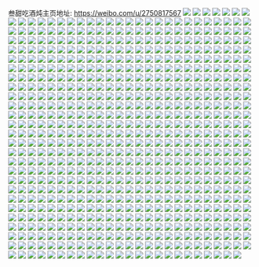 叁甜吃酒炖主页地址: https://weibo.com/u/2750817567 
![](https://wx4.sinaimg.cn/mw2000/a3f6251fly1h8j0uoluzsj22842ytu0z.jpg) 
![](https://wx4.sinaimg.cn/mw2000/a3f6251fly1h8j0v2mdfij222v2rtu0z.jpg) 
![](https://wx4.sinaimg.cn/mw2000/a3f6251fly1h8j0us7ahkj22bt33v4qs.jpg) 
![](https://wx4.sinaimg.cn/mw2000/a3f6251fly1h8j0uvf3pzj229k30rnpf.jpg) 
![](https://wx4.sinaimg.cn/mw2000/a3f6251fly1h8j0uziqa0j22b932zu10.jpg) 
![](https://wx4.sinaimg.cn/mw2000/a3f6251fly1h8aujvot50j231p2abkjn.jpg) 
![](https://wx4.sinaimg.cn/mw2000/a3f6251fly1h8aujxc8a9j22zy28y7wj.jpg) 
![](https://wx4.sinaimg.cn/mw2000/a3f6251fly1h8aujq8bbtj23282aonpf.jpg) 
![](https://wx4.sinaimg.cn/mw2000/a3f6251fly1h7z7sdjnm8j22c0340hdu.jpg) 
![](https://wx4.sinaimg.cn/mw2000/a3f6251fly1h7z7sgc8zyj22c03401kz.jpg) 
![](https://wx4.sinaimg.cn/mw2000/a3f6251fly1h7z7ry7g3hj22c03404qr.jpg) 
![](https://wx4.sinaimg.cn/mw2000/a3f6251fly1h7z7soscwmj22c03404qq.jpg) 
![](https://wx4.sinaimg.cn/mw2000/a3f6251fly1h7nl4txxmwj21y813iqrb.jpg) 
![](https://wx4.sinaimg.cn/mw2000/a3f6251fly1h7nl5anfjuj22wz26qu10.jpg) 
![](https://wx4.sinaimg.cn/mw2000/a3f6251fly1h72xkozd44j22t123sgza.jpg) 
![](https://wx4.sinaimg.cn/mw2000/a3f6251fly1h6j6j0nykej23402c0b2b.jpg) 
![](https://wx4.sinaimg.cn/mw2000/a3f6251fly1h6gxemss5ij22c0340n7w.jpg) 
![](https://wx4.sinaimg.cn/mw2000/a3f6251fly1h6gxeohrdoj21c51s61kx.jpg) 
![](https://wx4.sinaimg.cn/mw2000/a3f6251fly1h6gxet3eooj232a2aqal2.jpg) 
![](https://wx4.sinaimg.cn/mw2000/a3f6251fly1h6gxf45surj22c0340hdv.jpg) 
![](https://wx4.sinaimg.cn/mw2000/a3f6251fly1h6gxfa99i0j227o2y7dyd.jpg) 
![](https://wx4.sinaimg.cn/mw2000/a3f6251fly1h6gxfgn7pbj22c03401ff.jpg) 
![](https://wx4.sinaimg.cn/mw2000/a3f6251fly1h6gxfin7cwj21w52iv7wi.jpg) 
![](https://wx4.sinaimg.cn/mw2000/a3f6251fly1h6gxfmdh8yj222k2re4ij.jpg) 
![](https://wx4.sinaimg.cn/mw2000/a3f6251fly1h6gxfqunalj22c0340npf.jpg) 
![](https://wx4.sinaimg.cn/mw2000/a3f6251fly1h6gxfuygzsj22c03407wj.jpg) 
![](https://wx4.sinaimg.cn/mw2000/a3f6251fly1h6gxekbhaaj22c0340u10.jpg) 
![](https://wx4.sinaimg.cn/mw2000/a3f6251fly1h6gxfytkz2j22c03404qr.jpg) 
![](https://wx4.sinaimg.cn/mw2000/a3f6251fly1h6gxg3c7axj22c0340e84.jpg) 
![](https://wx4.sinaimg.cn/mw2000/a3f6251fly1h6gxg6xayzj227q2ybkjn.jpg) 
![](https://wx4.sinaimg.cn/mw2000/a3f6251fly1h654q0apynj23402c04qp.jpg) 
![](https://wx4.sinaimg.cn/mw2000/a3f6251fly1h654o2u30dj22c0340kjl.jpg) 
![](https://wx4.sinaimg.cn/mw2000/a3f6251fly1h66j3bzp5vj23402c04qs.jpg) 
![](https://wx4.sinaimg.cn/mw2000/a3f6251fly1h66any2234j229y3184qs.jpg) 
![](https://wx4.sinaimg.cn/mw2000/a3f6251fly1h654oe7omyj22c0340hdx.jpg) 
![](https://wx4.sinaimg.cn/mw2000/a3f6251fly1h654q9qgj6j2303293npg.jpg) 
![](https://wx4.sinaimg.cn/mw2000/a3f6251fly1h654poxi7zj22842yskfj.jpg) 
![](https://wx4.sinaimg.cn/mw2000/a3f6251fly1h66ah6pbayj22c03401kz.jpg) 
![](https://wx4.sinaimg.cn/mw2000/a3f6251fly1h654qcvcrkj22c0340e83.jpg) 
![](https://wx4.sinaimg.cn/mw2000/a3f6251fly1h644ye4ou2j22c03401kx.jpg) 
![](https://wx4.sinaimg.cn/mw2000/a3f6251fly1h644zbujluj23402c0tt0.jpg) 
![](https://wx4.sinaimg.cn/mw2000/a3f6251fly1h644zei1o4j22c0340hdu.jpg) 
![](https://wx4.sinaimg.cn/mw2000/a3f6251fly1h644y30vwuj22c0340npf.jpg) 
![](https://wx4.sinaimg.cn/mw2000/a3f6251fly1h6450qfh6aj23402c07wj.jpg) 
![](https://wx4.sinaimg.cn/mw2000/a3f6251fly1h6452xhpvkj22c0340x6q.jpg) 
![](https://wx4.sinaimg.cn/mw2000/a3f6251fly1h64518sjjgj21v22hfx6q.jpg) 
![](https://wx4.sinaimg.cn/mw2000/a3f6251fly1h644yrvtibj23402c0e81.jpg) 
![](https://wx4.sinaimg.cn/mw2000/a3f6251fly1h64531ufsxj22c0340b2a.jpg) 
![](https://wx4.sinaimg.cn/mw2000/a3f6251fly1h59kb5zvf9j21400u0ti9.jpg) 
![](https://wx4.sinaimg.cn/mw2000/a3f6251fly1h572bp1uv7j20u0140k9p.jpg) 
![](https://wx4.sinaimg.cn/mw2000/a3f6251fly1h572auklnoj22c0340b2a.jpg) 
![](https://wx4.sinaimg.cn/mw2000/a3f6251fly1h4rmgq0pxkj229e30jb2a.jpg) 
![](https://wx4.sinaimg.cn/mw2000/a3f6251fly1h4rmjvyin3j22as32eqv7.jpg) 
![](https://wx4.sinaimg.cn/mw2000/a3f6251fly1h4rmgnj3f1j22a031de82.jpg) 
![](https://wx4.sinaimg.cn/mw2000/a3f6251fly1h3v87a98nzj22ww26o4qr.jpg) 
![](https://wx4.sinaimg.cn/mw2000/a3f6251fly1h32exd9sjvj22c0340u0x.jpg) 
![](https://wx4.sinaimg.cn/mw2000/a3f6251fly1h32exe3te7j22c0340qv5.jpg) 
![](https://wx4.sinaimg.cn/mw2000/a3f6251fly1h2xliyd76fj21260smk60.jpg) 
![](https://wx4.sinaimg.cn/mw2000/a3f6251fly1h2jqbmzux0j20zn0s9whs.jpg) 
![](https://wx4.sinaimg.cn/mw2000/a3f6251fly1h2f91tcl0mj22hq3bnnpf.jpg) 
![](https://wx4.sinaimg.cn/mw2000/a3f6251fly1h224ln82yej20yi1jbk86.jpg) 
![](https://wx4.sinaimg.cn/mw2000/a3f6251fly1h1s51w0y2yj21ow2jc7wh.jpg) 
![](https://wx4.sinaimg.cn/mw2000/a3f6251fly1h1s51vh5xyj21jk220b29.jpg) 
![](https://wx4.sinaimg.cn/mw2000/a3f6251fly1h1ixmsai3wj20sg0sfdhu.jpg) 
![](https://wx4.sinaimg.cn/mw2000/a3f6251fly1h1hbdmfglgj20ov0ovgsn.jpg) 
![](https://wx4.sinaimg.cn/mw2000/a3f6251fly1h1d20z4j2pj22c0340qv7.jpg) 
![](https://wx4.sinaimg.cn/mw2000/a3f6251fly1h1d210iuvwj21bu1ru4qp.jpg) 
![](https://wx4.sinaimg.cn/mw2000/a3f6251fly1h1d20m5a85j22c03407wk.jpg) 
![](https://wx4.sinaimg.cn/mw2000/a3f6251fly1h1d20giq9vj20wx0wxn8n.jpg) 
![](https://wx4.sinaimg.cn/mw2000/a3f6251fly1h1d20ucschj23332b97wi.jpg) 
![](https://wx4.sinaimg.cn/mw2000/a3f6251fly1h1d20r3bdsj222m2rikjn.jpg) 
![](https://wx4.sinaimg.cn/mw2000/a3f6251fly1h1ao6lpfjcj20u0140aji.jpg) 
![](https://wx4.sinaimg.cn/mw2000/a3f6251fly1h19l9dkfgcj22af31we82.jpg) 
![](https://wx4.sinaimg.cn/mw2000/a3f6251fly1h0vl3tqeqlj218z1nye81.jpg) 
![](https://wx4.sinaimg.cn/mw2000/a3f6251fly1h0vl3ri8rmj22c03404qs.jpg) 
![](https://wx4.sinaimg.cn/mw2000/a3f6251fly1h0vlepej0mj21jo2bihdu.jpg) 
![](https://wx4.sinaimg.cn/mw2000/a3f6251fly1h0mlabeocaj222o340x6q.jpg) 
![](https://wx4.sinaimg.cn/mw2000/a3f6251fly1h0ml9s7qzyj234022onpe.jpg) 
![](https://wx4.sinaimg.cn/mw2000/a3f6251fly1h0mla7ezp5j222o340hdv.jpg) 
![](https://wx4.sinaimg.cn/mw2000/a3f6251fly1h0mlajlad0j222o3404qr.jpg) 
![](https://wx4.sinaimg.cn/mw2000/a3f6251fly1h0ml9uo0qij21ep241npd.jpg) 
![](https://wx4.sinaimg.cn/mw2000/a3f6251fly1h0mlafk88kj222o3407wj.jpg) 
![](https://wx4.sinaimg.cn/mw2000/a3f6251fly1h0ml9yuv4yj222o3404qr.jpg) 
![](https://wx4.sinaimg.cn/mw2000/a3f6251fly1h0mlaoa5ilj222l33ue83.jpg) 
![](https://wx4.sinaimg.cn/mw2000/a3f6251fly1h0mla2z28nj222o340u0y.jpg) 
![](https://wx4.sinaimg.cn/mw2000/a3f6251fly1h0gs2eb74pj229m30thdv.jpg) 
![](https://wx4.sinaimg.cn/mw2000/a3f6251fly1h0gs2gswebj21hu1zs1ky.jpg) 
![](https://wx4.sinaimg.cn/mw2000/a3f6251fly1h0462tkh7vj224j2u21l0.jpg) 
![](https://wx4.sinaimg.cn/mw2000/a3f6251fly1gzshwcx2gaj223t2t2npd.jpg) 
![](https://wx4.sinaimg.cn/mw2000/a3f6251fly1gzkex1w5qcj22c0340u0z.jpg) 
![](https://wx4.sinaimg.cn/mw2000/a3f6251fly1gzkex4okozj22bi33c4qr.jpg) 
![](https://wx4.sinaimg.cn/mw2000/a3f6251fly1gzkex2xr4kj22wa2671kz.jpg) 
![](https://wx4.sinaimg.cn/mw2000/a3f6251fly1gzkex3qu8lj22qw227kjm.jpg) 
![](https://wx4.sinaimg.cn/mw2000/a3f6251fly1gzkex0k6ehj22c03404qs.jpg) 
![](https://wx4.sinaimg.cn/mw2000/a3f6251fly1gzkewxaerej222k2rf1l0.jpg) 
![](https://wx4.sinaimg.cn/mw2000/a3f6251fly1gzkex5rsrnj22i91vpx6q.jpg) 
![](https://wx4.sinaimg.cn/mw2000/a3f6251fly1gzkeww1dtgj23402c0qv8.jpg) 
![](https://wx4.sinaimg.cn/mw2000/a3f6251fly1gzd778bvnmj22c0340e82.jpg) 
![](https://wx4.sinaimg.cn/mw2000/a3f6251fly1gzd77n5ofrj228t2ub1kz.jpg) 
![](https://wx4.sinaimg.cn/mw2000/a3f6251fly1gzd77ih8nlj22c0340npe.jpg) 
![](https://wx4.sinaimg.cn/mw2000/a3f6251fly1gzd77el1l6j22c0340kjn.jpg) 
![](https://wx4.sinaimg.cn/mw2000/a3f6251fly1gz9l287mczj222e2r6kjn.jpg) 
![](https://wx4.sinaimg.cn/mw2000/a3f6251fly1gz9l25xqxzj22uv2554qq.jpg) 
![](https://wx4.sinaimg.cn/mw2000/a3f6251fly1gz9l24fu6bj23402c0e83.jpg) 
![](https://wx4.sinaimg.cn/mw2000/a3f6251fly1gz9l29roo7j22s12311ky.jpg) 
![](https://wx4.sinaimg.cn/mw2000/a3f6251fly1gz9l2eivd7j22292r0u0y.jpg) 
![](https://wx4.sinaimg.cn/mw2000/a3f6251fly1gz9l220eoxj22vx25zb2a.jpg) 
![](https://wx4.sinaimg.cn/mw2000/a3f6251fly1gz9l2boxigj22803c0kjn.jpg) 
![](https://wx4.sinaimg.cn/mw2000/a3f6251fly1gz9l2gt1zaj223r2t07wj.jpg) 
![](https://wx4.sinaimg.cn/mw2000/a3f6251fly1gz9l54vl4fj22p741uqv8.jpg) 
![](https://wx4.sinaimg.cn/mw2000/a3f6251fly1gz9l2n729hj21sc1sbe81.jpg) 
![](https://wx4.sinaimg.cn/mw2000/a3f6251fly1gz9l2t3btej229u3154qs.jpg) 
![](https://wx4.sinaimg.cn/mw2000/a3f6251fly1gz9l2m67q9j21zt1zs1ky.jpg) 
![](https://wx4.sinaimg.cn/mw2000/a3f6251fly1gz9l58pfi4j22hl2hl4qr.jpg) 
![](https://wx4.sinaimg.cn/mw2000/a3f6251fly1gz9l1y1iipj22ez1t9u0x.jpg) 
![](https://wx4.sinaimg.cn/mw2000/a3f6251fly1gz9l56yfv2j22dd2ddqv7.jpg) 
![](https://wx4.sinaimg.cn/mw2000/a3f6251fly1gz9l2kxg8ej22n01z9npe.jpg) 
![](https://wx4.sinaimg.cn/mw2000/a3f6251fly1gz9l2ic0pkj21o02804qq.jpg) 
![](https://wx4.sinaimg.cn/mw2000/a3f6251fly1gz9l2jcfecj21h11yqe81.jpg) 
![](https://wx4.sinaimg.cn/mw2000/a3f6251fly1gyxx5xlrpwj22c03404qr.jpg) 
![](https://wx4.sinaimg.cn/mw2000/a3f6251fly1gxyk0jmxk3j20u0190qay.jpg) 
![](https://wx4.sinaimg.cn/mw2000/a3f6251fly1gxyk0j01z7j22c0340b2c.jpg) 
![](https://wx4.sinaimg.cn/mw2000/a3f6251fly1gxyk0lvywwj20u01907di.jpg) 
![](https://wx4.sinaimg.cn/mw2000/a3f6251fly1gxrkax29xcj22yj27whdw.jpg) 
![](https://wx4.sinaimg.cn/mw2000/a3f6251fly1gxrk2oz1iej229h30mhdv.jpg) 
![](https://wx4.sinaimg.cn/mw2000/a3f6251fly1gxrk2pzb1mj22qp222b2b.jpg) 
![](https://wx4.sinaimg.cn/mw2000/a3f6251fly1gxrk2sxppwj22c0340qv6.jpg) 
![](https://wx4.sinaimg.cn/mw2000/a3f6251fly1gxrk2y4k7ej22ah31xnpe.jpg) 
![](https://wx4.sinaimg.cn/mw2000/a3f6251fly1gxrk305tkmj22c03401kz.jpg) 
![](https://wx4.sinaimg.cn/mw2000/a3f6251fly1gxrk31xp69j232z2b9e83.jpg) 
![](https://wx4.sinaimg.cn/mw2000/a3f6251fly1gxrk3jopmmj21zq2nle82.jpg) 
![](https://wx4.sinaimg.cn/mw2000/a3f6251fly1gxrk2vijk5j22zd28jqv6.jpg) 
![](https://wx4.sinaimg.cn/mw2000/a3f6251fly1gxp3kl7vtxj223l2stb2a.jpg) 
![](https://wx4.sinaimg.cn/mw2000/a3f6251fly1gxmouxesrfj22c03401kz.jpg) 
![](https://wx4.sinaimg.cn/mw2000/a3f6251fly1gx7s0pqcw7j232i2awhdv.jpg) 
![](https://wx4.sinaimg.cn/mw2000/a3f6251fly1gx7rzv2o15j22c0340kjm.jpg) 
![](https://wx4.sinaimg.cn/mw2000/a3f6251fly1gx7s03gm0ij22562uw7wj.jpg) 
![](https://wx4.sinaimg.cn/mw2000/a3f6251fly1gx7s0jym7kj22c03404qr.jpg) 
![](https://wx4.sinaimg.cn/mw2000/a3f6251fly1gx7s07ihctj23402c0npf.jpg) 
![](https://wx4.sinaimg.cn/mw2000/a3f6251fly1gx7s0mq5maj22bs33ru0y.jpg) 
![](https://wx4.sinaimg.cn/mw2000/a3f6251fly1gx7s09wwyrj22bb333e82.jpg) 
![](https://wx4.sinaimg.cn/mw2000/a3f6251fly1gx7s0ga31hj227u2yk7wj.jpg) 
![](https://wx4.sinaimg.cn/mw2000/a3f6251fly1gx7s0c8c5sj20zk1be1kx.jpg) 
![](https://wx4.sinaimg.cn/mw2000/a3f6251fly1gx7rzz6st6j23402c01kz.jpg) 
![](https://wx4.sinaimg.cn/mw2000/a3f6251fly1gx7s0kqhhpj20uc0tj4ge.jpg) 
![](https://wx4.sinaimg.cn/mw2000/a3f6251fly1gx7s0088duj217i0wndzx.jpg) 
![](https://wx4.sinaimg.cn/mw2000/a3f6251fly1gx7sm3vqrrj223k2sshdt.jpg) 
![](https://wx4.sinaimg.cn/mw2000/a3f6251fly1gx7sm2kbc2j22py21h4fw.jpg) 
![](https://wx4.sinaimg.cn/mw2000/a3f6251fly1gx7sm5twl0j22m21yk1kx.jpg) 
![](https://wx4.sinaimg.cn/mw2000/a3f6251fly1gwydh32kggj21sc2ds7wi.jpg) 
![](https://wx4.sinaimg.cn/mw2000/a3f6251fly1gwydhyywn7j21sc2ds1ky.jpg) 
![](https://wx4.sinaimg.cn/mw2000/a3f6251fly1gww8wcvs2nj231q216qv7.jpg) 
![](https://wx4.sinaimg.cn/mw2000/a3f6251fly1gww8w3oh1rj222o340nph.jpg) 
![](https://wx4.sinaimg.cn/mw2000/a3f6251fly1gww8vosrgtj231s217qv6.jpg) 
![](https://wx4.sinaimg.cn/mw2000/a3f6251fly1gww8ujmnh3j232r21vx6q.jpg) 
![](https://wx4.sinaimg.cn/mw2000/a3f6251fly1gww8v9e3hpj234022oe83.jpg) 
![](https://wx4.sinaimg.cn/mw2000/a3f6251fly1gww8uew8pbj233z22nqv7.jpg) 
![](https://wx4.sinaimg.cn/mw2000/a3f6251fly1gww8uxmajoj220q3111kz.jpg) 
![](https://wx4.sinaimg.cn/mw2000/a3f6251fly1gww8ur33hbj222o340u0z.jpg) 
![](https://wx4.sinaimg.cn/mw2000/a3f6251fly1gww8vgzhf1j21zu2zsx6q.jpg) 
![](https://wx4.sinaimg.cn/mw2000/a3f6251fly1gweg73hpp1j22c02c04qr.jpg) 
![](https://wx4.sinaimg.cn/mw2000/a3f6251fly1gweg8mkvilj233z2bz4qr.jpg) 
![](https://wx4.sinaimg.cn/mw2000/a3f6251fly1gweg8rrm2vj22c0340hdt.jpg) 
![](https://wx4.sinaimg.cn/mw2000/a3f6251fly1gweg8hdeozj22c0340e82.jpg) 
![](https://wx4.sinaimg.cn/mw2000/a3f6251fly1gweg8du351j23232alu0x.jpg) 
![](https://wx4.sinaimg.cn/mw2000/a3f6251fly1gweg866b0hj223o2sw4qr.jpg) 
![](https://wx4.sinaimg.cn/mw2000/a3f6251fly1gweg82wba8j229o30vqv6.jpg) 
![](https://wx4.sinaimg.cn/mw2000/a3f6251fly1gweg9a93htj221u2qgu0x.jpg) 
![](https://wx4.sinaimg.cn/mw2000/a3f6251fly1gw6qwphwftj223g2smx6p.jpg) 
![](https://wx4.sinaimg.cn/mw2000/a3f6251fly1gw6qwncywaj225m2vi7wi.jpg) 
![](https://wx4.sinaimg.cn/mw2000/a3f6251fly1gw6qwkdcd3j22c0340b29.jpg) 
![](https://wx4.sinaimg.cn/mw2000/a3f6251fly1gw6qwlnuq6j22c0340hdt.jpg) 
![](https://wx4.sinaimg.cn/mw2000/a3f6251fly1gvzlhijug5j20zo1bkali.jpg) 
![](https://wx4.sinaimg.cn/mw2000/0030a9jhly1gvibg6pqsdj62c0340qv602.jpg) 
![](https://wx4.sinaimg.cn/mw2000/0030a9jhly1gvibe0nv3cj63402c0e8202.jpg) 
![](https://wx4.sinaimg.cn/mw2000/0030a9jhly1gvibdysqwij63402c0kjm02.jpg) 
![](https://wx4.sinaimg.cn/mw2000/0030a9jhly1gvibdnvmp5j633y2by4qs02.jpg) 
![](https://wx4.sinaimg.cn/mw2000/0030a9jhly1gvibds4sb1j63402c0b2b02.jpg) 
![](https://wx4.sinaimg.cn/mw2000/0030a9jhly1gvibdpvlcdj62c0340qv502.jpg) 
![](https://wx4.sinaimg.cn/mw2000/0030a9jhly1gvibdunwskj62qo220u0y02.jpg) 
![](https://wx4.sinaimg.cn/mw2000/0030a9jhly1gvibg4ctgvj63402c0b2a02.jpg) 
![](https://wx4.sinaimg.cn/mw2000/0030a9jhly1gvibe2dzcsj62c03404qq02.jpg) 
![](https://wx4.sinaimg.cn/mw2000/0030a9jhly1gvbnsdc7bej61sc2dsb2902.jpg) 
![](https://wx4.sinaimg.cn/mw2000/0030a9jhly1gvbns9f5uwj63402c07wj02.jpg) 
![](https://wx4.sinaimg.cn/mw2000/0030a9jhly1gv959l0intj62z324nhdv02.jpg) 
![](https://wx4.sinaimg.cn/mw2000/0030a9jhly1gv959v7w85j62zd28jkjn02.jpg) 
![](https://wx4.sinaimg.cn/mw2000/0030a9jhly1gv959mev6yj61sc2dsb2a02.jpg) 
![](https://wx4.sinaimg.cn/mw2000/0030a9jhly1gv959tgcg3j627d2xt4qp02.jpg) 
![](https://wx4.sinaimg.cn/mw2000/0030a9jhly1gv959njx8ej61o02804qp02.jpg) 
![](https://wx4.sinaimg.cn/mw2000/0030a9jhly1gv959pcj3oj62c0340x6p02.jpg) 
![](https://wx4.sinaimg.cn/mw2000/0030a9jhly1gv959qt43oj62c0340txp02.jpg) 
![](https://wx4.sinaimg.cn/mw2000/0030a9jhly1gv959w7uhej62c03404qp02.jpg) 
![](https://wx4.sinaimg.cn/mw2000/0030a9jhly1gv84jxdlg7j632p2b1e8302.jpg) 
![](https://wx4.sinaimg.cn/mw2000/0030a9jhly1gv84j7s7ewj623z2tb1ky02.jpg) 
![](https://wx4.sinaimg.cn/mw2000/0030a9jhly1gv84jucvzdj62mx1z7npe02.jpg) 
![](https://wx4.sinaimg.cn/mw2000/0030a9jhly1gv2m3qlsdrj622o3407wk02.jpg) 
![](https://wx4.sinaimg.cn/mw2000/0030a9jhly1gv2ieprp66j62c03404qs02.jpg) 
![](https://wx4.sinaimg.cn/mw2000/a3f6251fly1gv2m3tbvp8j23404o0kjn.jpg) 
![](https://wx4.sinaimg.cn/mw2000/a3f6251fly1gv2m2juipvj22yg27v4qr.jpg) 
![](https://wx4.sinaimg.cn/mw2000/a3f6251fly1gv2ievqq2qj22fn1tq1ky.jpg) 
![](https://wx4.sinaimg.cn/mw2000/0030a9jhly1gv2m2icr38j631r2ac7wj02.jpg) 
![](https://wx4.sinaimg.cn/mw2000/0030a9jhly1gv2ietsbucj621z2qnhdv02.jpg) 
![](https://wx4.sinaimg.cn/mw2000/a3f6251fly1gv2ieqo7rij225t2vqhdu.jpg) 
![](https://wx4.sinaimg.cn/mw2000/0030a9jhly1gv2m3rs35vj63404o0npf02.jpg) 
![](https://wx4.sinaimg.cn/mw2000/0030a9jhly1gv2iey7diwj62602vynpd02.jpg) 
![](https://wx4.sinaimg.cn/mw2000/a3f6251fly1gv2iirvsh6j23402c0kjm.jpg) 
![](https://wx4.sinaimg.cn/mw2000/0030a9jhly1gv2mbev6yjj60u013y19w02.jpg) 
![](https://wx4.sinaimg.cn/mw2000/0030a9jhly1gv2m2me36aj63402c0hdu02.jpg) 
![](https://wx4.sinaimg.cn/mw2000/0030a9jhly1gv2m2l310bj62c03404qr02.jpg) 
![](https://wx4.sinaimg.cn/mw2000/0030a9jhly1gv2m2o1e9qj62c0340b2b02.jpg) 
![](https://wx4.sinaimg.cn/mw2000/0030a9jhly1guxi850wzgj62c0340npd02.jpg) 
![](https://wx4.sinaimg.cn/mw2000/0030a9jhly1guxi3j0t25j62802yoe8202.jpg) 
![](https://wx4.sinaimg.cn/mw2000/0030a9jhly1guxi3ojbk7j62592uyhdu02.jpg) 
![](https://wx4.sinaimg.cn/mw2000/0030a9jhly1guxi3lqdykj62c03407wj02.jpg) 
![](https://wx4.sinaimg.cn/mw2000/0030a9jhly1guxi3modcfj627v2yhnpe02.jpg) 
![](https://wx4.sinaimg.cn/mw2000/0030a9jhly1guxi3oxwavj60zc0z77oa02.jpg) 
![](https://wx4.sinaimg.cn/mw2000/0030a9jhly1guxi3kl2gdj63402c01l102.jpg) 
![](https://wx4.sinaimg.cn/mw2000/0030a9jhly1guxi3nm6psj631g2a4u0y02.jpg) 
![](https://wx4.sinaimg.cn/mw2000/0030a9jhly1guxi3q7pr3j62yj27whdv02.jpg) 
![](https://wx4.sinaimg.cn/mw2000/0030a9jhly1guxi3r8fgxj630g29du0y02.jpg) 
![](https://wx4.sinaimg.cn/mw2000/0030a9jhly1guxi3s0qpbj62c03407wh02.jpg) 
![](https://wx4.sinaimg.cn/mw2000/0030a9jhly1guxi3u5q3dj62c0340x6p02.jpg) 
![](https://wx4.sinaimg.cn/mw2000/0030a9jhly1gurzi9fh11j62292bku0x02.jpg) 
![](https://wx4.sinaimg.cn/mw2000/0030a9jhly1gurzi57fv0j60zo0jt49r02.jpg) 
![](https://wx4.sinaimg.cn/mw2000/0030a9jhly1gurzi69pknj62pq31s1kz02.jpg) 
![](https://wx4.sinaimg.cn/mw2000/0030a9jhly1gus01bp3lij63402c0kjo02.jpg) 
![](https://wx4.sinaimg.cn/mw2000/a3f6251fly1gus01ddpujj22852yv1l1.jpg) 
![](https://wx4.sinaimg.cn/mw2000/0030a9jhly1gus05hicdrj62pq21be8202.jpg) 
![](https://wx4.sinaimg.cn/mw2000/0030a9jhly1gus0zj33tlj63402c0u0x02.jpg) 
![](https://wx4.sinaimg.cn/mw2000/0030a9jhly1gus0zhtnp5j63402c0qv502.jpg) 
![](https://wx4.sinaimg.cn/mw2000/a3f6251fly1gus0xaa50ej21hc13o7kl.jpg) 
![](https://wx4.sinaimg.cn/mw2000/0030a9jhly1gukdy4uy7ej62c0340qv602.jpg) 
![](https://wx4.sinaimg.cn/mw2000/0030a9jhly1guh7upbcuoj61sc2dskjl02.jpg) 
![](https://wx4.sinaimg.cn/mw2000/0030a9jhly1guh8otb7wdj62yo1z41ky02.jpg) 
![](https://wx4.sinaimg.cn/mw2000/0030a9jhly1guh7tw9sx7j62c03401l102.jpg) 
![](https://wx4.sinaimg.cn/mw2000/0030a9jhly1guh7uj36m0j62812yokjo02.jpg) 
![](https://wx4.sinaimg.cn/mw2000/0030a9jhly1guh8pv7ttbj62zg28m1l002.jpg) 
![](https://wx4.sinaimg.cn/mw2000/0030a9jhly1guh7u4xi62j62c0340e8202.jpg) 
![](https://wx4.sinaimg.cn/mw2000/0030a9jhly1guh8odtjo2j62c0340kjl02.jpg) 
![](https://wx4.sinaimg.cn/mw2000/0030a9jhly1guh8o8yosrj62842ysb2b02.jpg) 
![](https://wx4.sinaimg.cn/mw2000/0030a9jhly1guh7u8q8tej62c03407wj02.jpg) 
![](https://wx4.sinaimg.cn/mw2000/0030a9jhly1gueb7tryhjj62mo1r4ki302.jpg) 
![](https://wx4.sinaimg.cn/mw2000/0030a9jhly1gueb7u4ynhj62mo1r44ln02.jpg) 
![](https://wx4.sinaimg.cn/mw2000/0030a9jhly1gueb7x2o3ij62wa1xj7wi02.jpg) 
![](https://wx4.sinaimg.cn/mw2000/0030a9jhly1guebapkfssj62ju1p8b2a02.jpg) 
![](https://wx4.sinaimg.cn/mw2000/0030a9jhly1gu84ph1lkij62c03401l002.jpg) 
![](https://wx4.sinaimg.cn/mw2000/0030a9jhly1gu84pkexjbj62au32f1ky02.jpg) 
![](https://wx4.sinaimg.cn/mw2000/a3f6251fly1gu0165gwsfj20iv0p6td1.jpg) 
![](https://wx4.sinaimg.cn/mw2000/a3f6251fly1gtz48aijflj225v25uu0y.jpg) 
![](https://wx4.sinaimg.cn/mw2000/a3f6251fly1gtz48bi3zzj227m27mu0x.jpg) 
![](https://wx4.sinaimg.cn/mw2000/a3f6251fly1gtz61onc46j23402c04qs.jpg) 
![](https://wx4.sinaimg.cn/mw2000/a3f6251fly1gtz61qp8j4j22ce3404qt.jpg) 
![](https://wx4.sinaimg.cn/mw2000/a3f6251fly1gtz59c0l4zj21jk1114qp.jpg) 
![](https://wx4.sinaimg.cn/mw2000/a3f6251fly1gtz3wf3ilej21yd2lte82.jpg) 
![](https://wx4.sinaimg.cn/mw2000/a3f6251fly1gtz3b6k0awj23402c07wk.jpg) 
![](https://wx4.sinaimg.cn/mw2000/a3f6251fly1gtz2k71sm2j21jk220x6p.jpg) 
![](https://wx4.sinaimg.cn/mw2000/a3f6251fly1gtz61uhx7yj22342s5npe.jpg) 
![](https://wx4.sinaimg.cn/mw2000/a3f6251fly1gtzaan5yppj22c0340kjn.jpg) 
![](https://wx4.sinaimg.cn/mw2000/a3f6251fly1gtzaam1jlnj235s2dckjo.jpg) 
![](https://wx4.sinaimg.cn/mw2000/a3f6251fly1gtzaao3lcej226n2wv7wi.jpg) 
![](https://wx4.sinaimg.cn/mw2000/a3f6251fly1gtxhlifmnkj224j2u2tvh.jpg) 
![](https://wx4.sinaimg.cn/mw2000/a3f6251fly1gtxhlxedgkj22c0340u0z.jpg) 
![](https://wx4.sinaimg.cn/mw2000/a3f6251fly1gtxhlldwxjj22c03404qr.jpg) 
![](https://wx4.sinaimg.cn/mw2000/a3f6251fly1gtxhln44gyj23402c0x6p.jpg) 
![](https://wx4.sinaimg.cn/mw2000/a3f6251fly1gtxhoqypbej21o0280hdt.jpg) 
![](https://wx4.sinaimg.cn/mw2000/a3f6251fly1gtxhlql9n5j22l91xyqv7.jpg) 
![](https://wx4.sinaimg.cn/mw2000/a3f6251fly1gtqznwesg9j22c03401l0.jpg) 
![](https://wx4.sinaimg.cn/mw2000/a3f6251fly1gtqznyuwqxj21sc2dskjl.jpg) 
![](https://wx4.sinaimg.cn/mw2000/a3f6251fly1gtqznxhzfrj22c0340b2a.jpg) 
![](https://wx4.sinaimg.cn/mw2000/a3f6251fly1gt960ullz9j23402c0qv6.jpg) 
![](https://wx4.sinaimg.cn/mw2000/a3f6251fly1gt8lqt4q0lj22522uq7wh.jpg) 
![](https://wx4.sinaimg.cn/mw2000/a3f6251fly1gt8liwtt6hj22c03407wj.jpg) 
![](https://wx4.sinaimg.cn/mw2000/a3f6251fly1gt8lj2undnj22a231fhdu.jpg) 
![](https://wx4.sinaimg.cn/mw2000/a3f6251fly1gt8lkz26nwj22c03407wi.jpg) 
![](https://wx4.sinaimg.cn/mw2000/a3f6251fly1gt8lj4ipklj22c0340qv5.jpg) 
![](https://wx4.sinaimg.cn/mw2000/a3f6251fly1gt8liyvbarj221y2qmb2a.jpg) 
![](https://wx4.sinaimg.cn/mw2000/a3f6251fly1gt1qsy4oryj21401hc7hb.jpg) 
![](https://wx4.sinaimg.cn/mw2000/a3f6251fly1gt1qgeam7uj22sf23chdu.jpg) 
![](https://wx4.sinaimg.cn/mw2000/a3f6251fly1gt1qe66o62j226e2wjnpd.jpg) 
![](https://wx4.sinaimg.cn/mw2000/a3f6251fly1gt1qeavcufj22c03407wj.jpg) 
![](https://wx4.sinaimg.cn/mw2000/a3f6251fly1gt1qb66tzkj21sc2dse81.jpg) 
![](https://wx4.sinaimg.cn/mw2000/a3f6251fly1gt1qe7pz3wj23402c0qv6.jpg) 
![](https://wx4.sinaimg.cn/mw2000/a3f6251fly1gt0l2vnrpdj228x2zvx6q.jpg) 
![](https://wx4.sinaimg.cn/mw2000/a3f6251fly1gsusd4ncjmj21sc2dshdt.jpg) 
![](https://wx4.sinaimg.cn/mw2000/a3f6251fly1gsusd66t0jj21sc2dsb29.jpg) 
![](https://wx4.sinaimg.cn/mw2000/a3f6251fly1gsusd5clavj21sc2dse1q.jpg) 
![](https://wx4.sinaimg.cn/mw2000/a3f6251fly1gstgaiwt1xj22c03404qs.jpg) 
![](https://wx4.sinaimg.cn/mw2000/a3f6251fly1gstghrudf2j22ab31qu0y.jpg) 
![](https://wx4.sinaimg.cn/mw2000/a3f6251fly1gstgal9j3xj22ao326kjm.jpg) 
![](https://wx4.sinaimg.cn/mw2000/a3f6251fly1gstgak51lrj231r2abqv7.jpg) 
![](https://wx4.sinaimg.cn/mw2000/a3f6251fly1gstgbahutoj22c0340b2a.jpg) 
![](https://wx4.sinaimg.cn/mw2000/a3f6251fly1gstgan9tg1j22b9330kjm.jpg) 
![](https://wx4.sinaimg.cn/mw2000/a3f6251fly1gstgaq4bylj228q2zlnpg.jpg) 
![](https://wx4.sinaimg.cn/mw2000/a3f6251fly1gstgalyq8vj21pa29rkjl.jpg) 
![](https://wx4.sinaimg.cn/mw2000/a3f6251fly1gswxrhrmwxj20u014046t.jpg) 
![](https://wx4.sinaimg.cn/mw2000/a3f6251fly1gsow5357oyj21sc2dsu0x.jpg) 
![](https://wx4.sinaimg.cn/mw2000/a3f6251fly1gsow545m3bj21sc2ds1j8.jpg) 
![](https://wx4.sinaimg.cn/mw2000/a3f6251fly1gsow554s3tj21sc2dsasr.jpg) 
![](https://wx4.sinaimg.cn/mw2000/a3f6251fly1gslfgdjze6j22av32he82.jpg) 
![](https://wx4.sinaimg.cn/mw2000/a3f6251fly1gslfg53mozj22b732xb2c.jpg) 
![](https://wx4.sinaimg.cn/mw2000/a3f6251fly1gslffg29lkj227h2xyqv5.jpg) 
![](https://wx4.sinaimg.cn/mw2000/a3f6251fly1gslffj8t5zj23402c0b2a.jpg) 
![](https://wx4.sinaimg.cn/mw2000/a3f6251fly1gslfg8r79nj227n2y6hdu.jpg) 
![](https://wx4.sinaimg.cn/mw2000/a3f6251fly1gslffl8og9j23402c0e82.jpg) 
![](https://wx4.sinaimg.cn/mw2000/a3f6251fly1gslffd4e6vj22c0340b2b.jpg) 
![](https://wx4.sinaimg.cn/mw2000/a3f6251fly1gslfgk8qm0j22yv29xx6r.jpg) 
![](https://wx4.sinaimg.cn/mw2000/a3f6251fly1gslfgp3sk7j22a931ne82.jpg) 
![](https://wx4.sinaimg.cn/mw2000/a3f6251fly1gshzoin8jtj22392sc1ky.jpg) 
![](https://wx4.sinaimg.cn/mw2000/a3f6251fly1gsgx9kee7mj21o0280e82.jpg) 
![](https://wx4.sinaimg.cn/mw2000/a3f6251fly1gsd8i5auykj22jn1wq4h5.jpg) 
![](https://wx4.sinaimg.cn/mw2000/a3f6251fly1grx8tzjcctj21sc2dsb29.jpg) 
![](https://wx4.sinaimg.cn/mw2000/a3f6251fly1grx8tuvp8rj21sc2ds1kx.jpg) 
![](https://wx4.sinaimg.cn/mw2000/a3f6251fly1grx8txauuxj21sc2dsqv5.jpg) 
![](https://wx4.sinaimg.cn/mw2000/a3f6251fly1grx8tsojuyj22c0340hdu.jpg) 
![](https://wx4.sinaimg.cn/mw2000/a3f6251fly1grx8tmlinwj22c0340kjm.jpg) 
![](https://wx4.sinaimg.cn/mw2000/a3f6251fly1grx8towp28j22c0340hdu.jpg) 
![](https://wx4.sinaimg.cn/mw2000/a3f6251fly1grx8tr7unrj22c0340e82.jpg) 
![](https://wx4.sinaimg.cn/mw2000/a3f6251fly1grx8u0j5w8j22372s9b29.jpg) 
![](https://wx4.sinaimg.cn/mw2000/a3f6251fly1grx8ukdvnjj23402c0hdt.jpg) 
![](https://wx4.sinaimg.cn/mw2000/a3f6251fly1grx563q1g9j21401hc11x.jpg) 
![](https://wx4.sinaimg.cn/mw2000/a3f6251fly1grvfqybbzgj22c0340kjm.jpg) 
![](https://wx4.sinaimg.cn/mw2000/a3f6251fly1grvfqzky1gj22c03401ky.jpg) 
![](https://wx4.sinaimg.cn/mw2000/a3f6251fly1grta39f2suj21410u0gzo.jpg) 
![](https://wx4.sinaimg.cn/mw2000/a3f6251fly1gsfhrhg6phj22502uo1kz.jpg) 
![](https://wx4.sinaimg.cn/mw2000/a3f6251fly1gsfl6o4zrpj23402c0b29.jpg) 
![](https://wx4.sinaimg.cn/mw2000/a3f6251fly1gsfl6kwby0j22c0340u0y.jpg) 
![](https://wx4.sinaimg.cn/mw2000/a3f6251fly1gsfl6pr0ccj22c0340000.jpg) 
![](https://wx4.sinaimg.cn/mw2000/a3f6251fly1gsflbefvp0j23402c0h03.jpg) 
![](https://wx4.sinaimg.cn/mw2000/a3f6251fly1grmf5s6ciij23402c0npd.jpg) 
![](https://wx4.sinaimg.cn/mw2000/a3f6251fly1grmf53yatkj23402c07wh.jpg) 
![](https://wx4.sinaimg.cn/mw2000/a3f6251fly1grmf5vjns4j22c0340npe.jpg) 
![](https://wx4.sinaimg.cn/mw2000/a3f6251fly1grmf9ez2ggj22c0340u0x.jpg) 
![](https://wx4.sinaimg.cn/mw2000/a3f6251fly1grmf52pxluj22c03404qq.jpg) 
![](https://wx4.sinaimg.cn/mw2000/a3f6251fly1grmf9g01q3j220z2pbwz5.jpg) 
![](https://wx4.sinaimg.cn/mw2000/a3f6251fly1grmf5yohi5j23402c0e81.jpg) 
![](https://wx4.sinaimg.cn/mw2000/a3f6251fly1grmf5pnp23j23402c0h0n.jpg) 
![](https://wx4.sinaimg.cn/mw2000/a3f6251fly1grmf5x5r0bj22c0340h0z.jpg) 
![](https://wx4.sinaimg.cn/mw2000/a3f6251fly1grlbyykzjdj22c0340u0d.jpg) 
![](https://wx4.sinaimg.cn/mw2000/a3f6251fly1grlbu77jcsj22c0340kjm.jpg) 
![](https://wx4.sinaimg.cn/mw2000/a3f6251fly1grlbyzzkxfj22c03407pk.jpg) 
![](https://wx4.sinaimg.cn/mw2000/a3f6251fly1grlbu4o4f3j22c0340b2a.jpg) 
![](https://wx4.sinaimg.cn/mw2000/a3f6251fly1grlbue1010j23402c01ky.jpg) 
![](https://wx4.sinaimg.cn/mw2000/a3f6251fly1grlbu5hv4gj22802you0x.jpg) 
![](https://wx4.sinaimg.cn/mw2000/a3f6251fly1grlbufttg7j23402c0aob.jpg) 
![](https://wx4.sinaimg.cn/mw2000/a3f6251fly1grlbu8ntrgj23402c0kjl.jpg) 
![](https://wx4.sinaimg.cn/mw2000/a3f6251fly1grlbucqt9cj22c0340hdu.jpg) 
![](https://wx4.sinaimg.cn/mw2000/a3f6251fly1grgezn0xnhj20u01swwu6.jpg) 
![](https://wx4.sinaimg.cn/mw2000/a3f6251fly1grgf7w18hdj22c0340x6q.jpg) 
![](https://wx4.sinaimg.cn/mw2000/a3f6251fly1grgezcot54j22560zong8.jpg) 
![](https://wx4.sinaimg.cn/mw2000/a3f6251fly1grgf8xaewzj23402c07wh.jpg) 
![](https://wx4.sinaimg.cn/mw2000/a3f6251fly1grgf7sctx6j22c0340n3a.jpg) 
![](https://wx4.sinaimg.cn/mw2000/a3f6251fly1grgf7u0p3hj23402c07wh.jpg) 
![](https://wx4.sinaimg.cn/mw2000/a3f6251fly1grfwyqshemj22yo27zk0y.jpg) 
![](https://wx4.sinaimg.cn/mw2000/a3f6251fly1grfwyrvjc2j23402c0n6k.jpg) 
![](https://wx4.sinaimg.cn/mw2000/a3f6251fly1grfwytwt8vj21sc2dsn46.jpg) 
![](https://wx4.sinaimg.cn/mw2000/a3f6251fly1grfwyvk4boj23402c04qp.jpg) 
![](https://wx4.sinaimg.cn/mw2000/a3f6251fly1grfwyy87axj23402c0e81.jpg) 
![](https://wx4.sinaimg.cn/mw2000/a3f6251fly1grfwz09kufj23402c07kf.jpg) 
![](https://wx4.sinaimg.cn/mw2000/a3f6251fly1grfwz2ox8tj23402c0kjm.jpg) 
![](https://wx4.sinaimg.cn/mw2000/a3f6251fly1grfwz529b5j23402c04qp.jpg) 
![](https://wx4.sinaimg.cn/mw2000/a3f6251fly1grfwz6p8khj22xg2737j1.jpg) 
![](https://wx4.sinaimg.cn/mw2000/a3f6251fly1grfbvg2v3qj22yg27vhdt.jpg) 
![](https://wx4.sinaimg.cn/mw2000/a3f6251fly1grfbve8vwcj22wk26g7wi.jpg) 
![](https://wx4.sinaimg.cn/mw2000/a3f6251fly1grfdgllvp0j22c03404qq.jpg) 
![](https://wx4.sinaimg.cn/mw2000/a3f6251fly1grfdgo84l7j23402c0x6p.jpg) 
![](https://wx4.sinaimg.cn/mw2000/a3f6251fly1grfdjubelrj22c02bze82.jpg) 
![](https://wx4.sinaimg.cn/mw2000/a3f6251fly1grfbvc496gj21cj10eqqx.jpg) 
![](https://wx4.sinaimg.cn/mw2000/a3f6251fly1grc5f15r92j22c0340x6p.jpg) 
![](https://wx4.sinaimg.cn/mw2000/a3f6251fly1grc5n9c6zcj22c0340kgd.jpg) 
![](https://wx4.sinaimg.cn/mw2000/a3f6251fly1grc5f1xg64j229h30n7wh.jpg) 
![](https://wx4.sinaimg.cn/mw2000/a3f6251fly1gr8w8cg0joj22bl33enpf.jpg) 
![](https://wx4.sinaimg.cn/mw2000/a3f6251fly1gr8w8fgmicj228w2ztb2b.jpg) 
![](https://wx4.sinaimg.cn/mw2000/a3f6251fly1gr8w8hg4saj22c03407wj.jpg) 
![](https://wx4.sinaimg.cn/mw2000/a3f6251fly1gr8w8lgu22j225e2v57wj.jpg) 
![](https://wx4.sinaimg.cn/mw2000/a3f6251fly1gr8w8av0x1j22bg338hdv.jpg) 
![](https://wx4.sinaimg.cn/mw2000/a3f6251fly1gr8w8jkgrkj226u2x3x6q.jpg) 
![](https://wx4.sinaimg.cn/mw2000/a3f6251fly1gr8w8nzb5nj22c0340x6s.jpg) 
![](https://wx4.sinaimg.cn/mw2000/a3f6251fly1gr8w8qavpdj22c0340b2b.jpg) 
![](https://wx4.sinaimg.cn/mw2000/a3f6251fly1gr8w8t2aswj227r2yb7wk.jpg) 
![](https://wx4.sinaimg.cn/mw2000/a3f6251fly1gr695qhyflj231y2ah7wj.jpg) 
![](https://wx4.sinaimg.cn/mw2000/a3f6251fly1gr695pecq0j228g2z9npf.jpg) 
![](https://wx4.sinaimg.cn/mw2000/a3f6251fly1gr695rjc44j228e2z67wk.jpg) 
![](https://wx4.sinaimg.cn/mw2000/a3f6251fly1gr69ynf4avj222o340e83.jpg) 
![](https://wx4.sinaimg.cn/mw2000/a3f6251fly1gr695t2tarj234022nx6q.jpg) 
![](https://wx4.sinaimg.cn/mw2000/a3f6251fly1gr695upuv3j234022nx6q.jpg) 
![](https://wx4.sinaimg.cn/mw2000/a3f6251fly1gr695tr3bzj22fr1ttx6p.jpg) 
![](https://wx4.sinaimg.cn/mw2000/a3f6251fly1gr695sbtgej22w1262npe.jpg) 
![](https://wx4.sinaimg.cn/mw2000/a3f6251fly1gr695vwffgj227a2xp4qt.jpg) 
![](https://wx4.sinaimg.cn/mw2000/a3f6251fly1gr695xw4gxj22x726x1kz.jpg) 
![](https://wx4.sinaimg.cn/mw2000/a3f6251fly1gr695yqu9ij22w62667wj.jpg) 
![](https://wx4.sinaimg.cn/mw2000/a3f6251fly1gr695wy9h3j22x226tkjm.jpg) 
![](https://wx4.sinaimg.cn/mw2000/a3f6251fly1gr6961a4ugj22we26bnpe.jpg) 
![](https://wx4.sinaimg.cn/mw2000/a3f6251fly1gr6960kesrj22ze28kqv6.jpg) 
![](https://wx4.sinaimg.cn/mw2000/a3f6251fly1gr6962e57xj22xb270x6q.jpg) 
![](https://wx4.sinaimg.cn/mw2000/a3f6251fly1gr69b3zmwqj22z228chdu.jpg) 
![](https://wx4.sinaimg.cn/mw2000/a3f6251fly1gr6964akxkj22zz290npf.jpg) 
![](https://wx4.sinaimg.cn/mw2000/a3f6251fly1gr695zpo9fj226a2wckjo.jpg) 
![](https://wx4.sinaimg.cn/mw2000/a3f6251fly1gr4bjdp1aaj22c0340hdv.jpg) 
![](https://wx4.sinaimg.cn/mw2000/a3f6251fly1gr1r6e5y8fj22c03401jn.jpg) 
![](https://wx4.sinaimg.cn/mw2000/a3f6251fly1gqymxw93ocj229q30z4oa.jpg) 
![](https://wx4.sinaimg.cn/mw2000/a3f6251fly1gqymy0jjquj22c0340apx.jpg) 
![](https://wx4.sinaimg.cn/mw2000/a3f6251fly1gqymxubq04j22c0340b0e.jpg) 
![](https://wx4.sinaimg.cn/mw2000/a3f6251fly1gqymy9otq1j23402c0kjm.jpg) 
![](https://wx4.sinaimg.cn/mw2000/a3f6251fly1gqymxzjostj22c0340hdw.jpg) 
![](https://wx4.sinaimg.cn/mw2000/a3f6251fly1gqymy6v67pj22c0340ax0.jpg) 
![](https://wx4.sinaimg.cn/mw2000/a3f6251fly1gqymy58o2wj22c0340ars.jpg) 
![](https://wx4.sinaimg.cn/mw2000/a3f6251fly1gqymy3y5b5j230f29be2f.jpg) 
![](https://wx4.sinaimg.cn/mw2000/a3f6251fly1gqymy25i48j22882yze81.jpg) 
![](https://wx4.sinaimg.cn/mw2000/a3f6251fly1gqtw6lvd3yj224t2uex6q.jpg) 
![](https://wx4.sinaimg.cn/mw2000/a3f6251fly1gqtw63kokaj22b432sb2b.jpg) 
![](https://wx4.sinaimg.cn/mw2000/a3f6251fly1gqtw5edhujj225p2vlb2b.jpg) 
![](https://wx4.sinaimg.cn/mw2000/a3f6251fly1gqtw5xcxysj229w3157wj.jpg) 
![](https://wx4.sinaimg.cn/mw2000/a3f6251fly1gqtw8q77mxj22r422cnpe.jpg) 
![](https://wx4.sinaimg.cn/mw2000/a3f6251fly1gqtw6jiy7ej227z2ym1l0.jpg) 
![](https://wx4.sinaimg.cn/mw2000/a3f6251fly1gqtw6obv8yj22c03407wi.jpg) 
![](https://wx4.sinaimg.cn/mw2000/a3f6251fly1gqtw6ti7jbj22su2c0hdu.jpg) 
![](https://wx4.sinaimg.cn/mw2000/a3f6251fly1gqtw6rj9jlj232w2b6u0z.jpg) 
![](https://wx4.sinaimg.cn/mw2000/a3f6251fly1gqqk7yukjpj225i2vckjo.jpg) 
![](https://wx4.sinaimg.cn/mw2000/a3f6251fly1gqqk86givfj22c02bznpe.jpg) 
![](https://wx4.sinaimg.cn/mw2000/a3f6251fly1gqqk8il8fyj22c03407wm.jpg) 
![](https://wx4.sinaimg.cn/mw2000/a3f6251fly1gqqk84zspej228u2zqnpi.jpg) 
![](https://wx4.sinaimg.cn/mw2000/a3f6251fly1gqqk893o4uj221b2pqkjm.jpg) 
![](https://wx4.sinaimg.cn/mw2000/a3f6251fly1gqqk8bnjubj229930bhdx.jpg) 
![](https://wx4.sinaimg.cn/mw2000/a3f6251fly1gqqk87qzqjj22yn280kjm.jpg) 
![](https://wx4.sinaimg.cn/mw2000/a3f6251fly1gqqk81g44ij230l29gkjo.jpg) 
![](https://wx4.sinaimg.cn/mw2000/a3f6251fly1gqqk8e4hr7j21o0280b2b.jpg) 
![](https://wx4.sinaimg.cn/mw2000/a3f6251fly1gqnome08vnj22c0340dow.jpg) 
![](https://wx4.sinaimg.cn/mw2000/a3f6251fly1gqnomgymyfj20j50pjjul.jpg) 
![](https://wx4.sinaimg.cn/mw2000/a3f6251fly1gqnomfcsgmj22xr27bnpd.jpg) 
![](https://wx4.sinaimg.cn/mw2000/a3f6251fly1gqnomgrelpj20u0140amg.jpg) 
![](https://wx4.sinaimg.cn/mw2000/a3f6251fly1gqmpg2f0m4j22c0340qv6.jpg) 
![](https://wx4.sinaimg.cn/mw2000/a3f6251fly1gqi32ineoij21o02801ky.jpg) 
![](https://wx4.sinaimg.cn/mw2000/a3f6251fly1gqi32k91uuj21o02807wi.jpg) 
![](https://wx4.sinaimg.cn/mw2000/a3f6251fly1gqfm0otdc2j21sc2dsx6p.jpg) 
![](https://wx4.sinaimg.cn/mw2000/a3f6251fly1gqfmq2648gj228u2zq1l2.jpg) 
![](https://wx4.sinaimg.cn/mw2000/a3f6251fly1gqfmpzqqpvj23402c0qv5.jpg) 
![](https://wx4.sinaimg.cn/mw2000/a3f6251fly1gqfm0r8d9zj21o02804qq.jpg) 
![](https://wx4.sinaimg.cn/mw2000/a3f6251fly1gqegqixb4jj20ze14kk0l.jpg) 
![](https://wx4.sinaimg.cn/mw2000/a3f6251fly1gqd9rm1arvj22c0340kjn.jpg) 
![](https://wx4.sinaimg.cn/mw2000/a3f6251fly1gqd9ropbtlj22c0340b2b.jpg) 
![](https://wx4.sinaimg.cn/mw2000/a3f6251fly1gqckks83n7j223p2sxx6q.jpg) 
![](https://wx4.sinaimg.cn/mw2000/a3f6251fly1gqckkqkqoaj22ad31t1kz.jpg) 
![](https://wx4.sinaimg.cn/mw2000/a3f6251fly1gqckkozr1zj229i30nqv7.jpg) 
![](https://wx4.sinaimg.cn/mw2000/a3f6251fly1gqckkuf04uj21o02807wi.jpg) 
![](https://wx4.sinaimg.cn/mw2000/a3f6251fly1gqbgu71s6xj22c03401l0.jpg) 
![](https://wx4.sinaimg.cn/mw2000/a3f6251fly1gqbgu7wfqcj20xs1911cn.jpg) 
![](https://wx4.sinaimg.cn/mw2000/a3f6251fly1gqbgu8y8xxj22c03401kz.jpg) 
![](https://wx4.sinaimg.cn/mw2000/a3f6251fly1gqbgu9jil5j20xo18wk9j.jpg) 
![](https://wx4.sinaimg.cn/mw2000/a3f6251fly1gqbgub97f0j22c0340b2c.jpg) 
![](https://wx4.sinaimg.cn/mw2000/a3f6251fly1gqbgucngikj20ya19qneu.jpg) 
![](https://wx4.sinaimg.cn/mw2000/a3f6251fly1gqbgudl4dmj22c03407wk.jpg) 
![](https://wx4.sinaimg.cn/mw2000/a3f6251fly1gqbgugfw34j22c0340npg.jpg) 
![](https://wx4.sinaimg.cn/mw2000/a3f6251fly1gqbguhwcgvj22c0340kjo.jpg) 
![](https://wx4.sinaimg.cn/mw2000/a3f6251fly1gq4a3nw7tuj23402c0e81.jpg) 
![](https://wx4.sinaimg.cn/mw2000/a3f6251fly1gq3y28924bj22c03407wj.jpg) 
![](https://wx4.sinaimg.cn/mw2000/a3f6251fly1gq3y25lec7j22c03401kz.jpg) 
![](https://wx4.sinaimg.cn/mw2000/a3f6251fly1gq3y26zdk8j229r3101kz.jpg) 
![](https://wx4.sinaimg.cn/mw2000/a3f6251fly1gpzfxn4s6zj20rs0ij3zl.jpg) 
![](https://wx4.sinaimg.cn/mw2000/a3f6251fly1gpyparlnhyj21nu27rhdu.jpg) 
![](https://wx4.sinaimg.cn/mw2000/a3f6251fly1gpwfh3mrgxj22c02c01kx.jpg) 
![](https://wx4.sinaimg.cn/mw2000/a3f6251fly1gpwfh7nnx0j22c0340x6q.jpg) 
![](https://wx4.sinaimg.cn/mw2000/a3f6251fly1gpwfh5dxz4j22c02c0dw4.jpg) 
![](https://wx4.sinaimg.cn/mw2000/a3f6251fly1gpwfh93zwjj23402c0qv5.jpg) 
![](https://wx4.sinaimg.cn/mw2000/a3f6251fly1gpwfh2h75pj21sc2dsx6p.jpg) 
![](https://wx4.sinaimg.cn/mw2000/a3f6251fly1gpwfj3ahd8j20k00qota2.jpg) 
![](https://wx4.sinaimg.cn/mw2000/a3f6251fly1gppgt49jaqj21sc2ds4qp.jpg) 
![](https://wx4.sinaimg.cn/mw2000/a3f6251fly1gpo0qga10dj22c0340e81.jpg) 
![](https://wx4.sinaimg.cn/mw2000/a3f6251fly1gpo0q33t7qj22c0340qv5.jpg) 
![](https://wx4.sinaimg.cn/mw2000/a3f6251fly1gpo0xujs6gj22c0340b2b.jpg) 
![](https://wx4.sinaimg.cn/mw2000/a3f6251fly1gpo0q7wbcxj22c03407wi.jpg) 
![](https://wx4.sinaimg.cn/mw2000/a3f6251fly1gpo0q6qpsej21o0280qv5.jpg) 
![](https://wx4.sinaimg.cn/mw2000/a3f6251fly1gpo0u8g3c4j20w9170k09.jpg) 
![](https://wx4.sinaimg.cn/mw2000/a3f6251fly1gphdp2f5tsj22c0340hdu.jpg) 
![](https://wx4.sinaimg.cn/mw2000/a3f6251fly1gphdp44lm1j22c0340npd.jpg) 
![](https://wx4.sinaimg.cn/mw2000/a3f6251fly1gphdozm3yqj22702xd1ky.jpg) 
![](https://wx4.sinaimg.cn/mw2000/a3f6251fly1gphdp3a7vxj21sc2dsnpd.jpg) 
![](https://wx4.sinaimg.cn/mw2000/a3f6251fly1gphdpoqfg6j21hc0u014k.jpg) 
![](https://wx4.sinaimg.cn/mw2000/a3f6251fly1gphdp67hdkj21sc2dsu0x.jpg) 
![](https://wx4.sinaimg.cn/mw2000/a3f6251fly1gphdox6mdbj23262anqv6.jpg) 
![](https://wx4.sinaimg.cn/mw2000/a3f6251fly1gphdoxuj1mj22ac2acb29.jpg) 
![](https://wx4.sinaimg.cn/mw2000/a3f6251fly1gphdp0xpl8j22c0340npd.jpg) 
![](https://wx4.sinaimg.cn/mw2000/a3f6251fly1gp7vehglhwj22c0340e82.jpg) 
![](https://wx4.sinaimg.cn/mw2000/a3f6251fly1gozzcomhnpj21rx2d84lv.jpg) 
![](https://wx4.sinaimg.cn/mw2000/a3f6251fly1gp7ve9cyfrj22c0340e83.jpg) 
![](https://wx4.sinaimg.cn/mw2000/a3f6251fly1gp7vfoo0j1j23402c0nf2.jpg) 
![](https://wx4.sinaimg.cn/mw2000/a3f6251fly1gp7vlt5fp2j20mz0lrdl8.jpg) 
![](https://wx4.sinaimg.cn/mw2000/a3f6251fly1gp7v5od685j21vb2szk2r.jpg) 
![](https://wx4.sinaimg.cn/mw2000/a3f6251fly1gp7v5pp5dej22c0340ao9.jpg) 
![](https://wx4.sinaimg.cn/mw2000/a3f6251fly1gp7v5r4u2aj22c0340dwp.jpg) 
![](https://wx4.sinaimg.cn/mw2000/a3f6251fly1gp7v5jdgdzj226a2wedtb.jpg) 
![](https://wx4.sinaimg.cn/mw2000/a3f6251fly1gp7veffsslj22c03407wi.jpg) 
![](https://wx4.sinaimg.cn/mw2000/a3f6251fly1gp7v5m440kj22s52s5x6q.jpg) 
![](https://wx4.sinaimg.cn/mw2000/a3f6251fly1gp7vltv7v8j23402c04qp.jpg) 
![](https://wx4.sinaimg.cn/mw2000/a3f6251fly1gp7ve6d2h7j22c0340qv6.jpg) 
![](https://wx4.sinaimg.cn/mw2000/a3f6251fly1gp7ve47scbj22c0340x6q.jpg) 
![](https://wx4.sinaimg.cn/mw2000/a3f6251fly1gp7vlvyzuuj21sc2dsb29.jpg) 
![](https://wx4.sinaimg.cn/mw2000/a3f6251fly1gp7vejpgyvj23402c0b2a.jpg) 
![](https://wx4.sinaimg.cn/mw2000/a3f6251fly1gp7v5tenppj23402c0qv5.jpg) 
![](https://wx4.sinaimg.cn/mw2000/a3f6251fly1gp7ve178crj23402c07wj.jpg) 
![](https://wx4.sinaimg.cn/mw2000/a3f6251fly1gp6wemkayoj224e2tvx6r.jpg) 
![](https://wx4.sinaimg.cn/mw2000/a3f6251fly1gp6wej1ztmj22802yob2c.jpg) 
![](https://wx4.sinaimg.cn/mw2000/a3f6251fly1gp6wep1vl7j227q2yaqv7.jpg) 
![](https://wx4.sinaimg.cn/mw2000/a3f6251fly1gp3ios1hx8j22z228bqv9.jpg) 
![](https://wx4.sinaimg.cn/mw2000/a3f6251fly1gp3iowqt8fj21jk222kjm.jpg) 
![](https://wx4.sinaimg.cn/mw2000/a3f6251fly1gp3iouyx26j22b232rb2d.jpg) 
![](https://wx4.sinaimg.cn/mw2000/a3f6251fly1gp3ip8ova8j2295306e83.jpg) 
![](https://wx4.sinaimg.cn/mw2000/a3f6251fly1gp3ioycqzvj21jk20whdu.jpg) 
![](https://wx4.sinaimg.cn/mw2000/a3f6251fly1gp3iozrdm6j225s2vpu0y.jpg) 
![](https://wx4.sinaimg.cn/mw2000/a3f6251fly1gp2djhzha3j222o33ze81.jpg) 
![](https://wx4.sinaimg.cn/mw2000/a3f6251fly1gox56y1n1dj212s12t1kx.jpg) 
![](https://wx4.sinaimg.cn/mw2000/a3f6251fly1gowon7hsyhj224y2ukqv8.jpg) 
![](https://wx4.sinaimg.cn/mw2000/a3f6251fly1gowon2s12jj229o29o4qs.jpg) 
![](https://wx4.sinaimg.cn/mw2000/a3f6251fly1gowonaqo39j23402c0hdy.jpg) 
![](https://wx4.sinaimg.cn/mw2000/a3f6251fly1gowon5gna4j22a02a01l0.jpg) 
![](https://wx4.sinaimg.cn/mw2000/a3f6251fly1gowoncd2a3j21w32lo7wj.jpg) 
![](https://wx4.sinaimg.cn/mw2000/a3f6251fly1goszszinrpj22c0340b2a.jpg) 
![](https://wx4.sinaimg.cn/mw2000/a3f6251fly1goszt1c5n8j22c0340e82.jpg) 
![](https://wx4.sinaimg.cn/mw2000/a3f6251fly1gof43dv64mj20tw1nu1g7.jpg) 
![](https://wx4.sinaimg.cn/mw2000/a3f6251fly1gnwq916zbzj22852yve84.jpg) 
![](https://wx4.sinaimg.cn/mw2000/a3f6251fly1gnwq124w7tj20yi1a01du.jpg) 
![](https://wx4.sinaimg.cn/mw2000/a3f6251fly1gnwq1sf0qsj23402c0u10.jpg) 
![](https://wx4.sinaimg.cn/mw2000/a3f6251fly1gnwq1fykd4j22c03401l2.jpg) 
![](https://wx4.sinaimg.cn/mw2000/a3f6251fly1gnwq1lkyrsj22s5234hdw.jpg) 
![](https://wx4.sinaimg.cn/mw2000/a3f6251fly1gnwq1j9omrj22uf24tkjo.jpg) 
![](https://wx4.sinaimg.cn/mw2000/a3f6251fly1gnwq1p1quqj23222aj1l1.jpg) 
![](https://wx4.sinaimg.cn/mw2000/a3f6251fly1gnwq1u4bgrj229t312qv7.jpg) 
![](https://wx4.sinaimg.cn/mw2000/a3f6251fly1gnwq1ax7g1j232g2au1l1.jpg) 
![](https://wx4.sinaimg.cn/mw2000/a3f6251fly1gnt07uuxxoj22s51urb2b.jpg) 
![](https://wx4.sinaimg.cn/mw2000/a3f6251fly1gnr2h2yojhj22s5233x6r.jpg) 
![](https://wx4.sinaimg.cn/mw2000/a3f6251fly1gnr2h5umpmj21d831jx6p.jpg) 
![](https://wx4.sinaimg.cn/mw2000/a3f6251fly1gnqqzuaq5kj22ta23ynpf.jpg) 
![](https://wx4.sinaimg.cn/mw2000/a3f6251fly1gnqqz0a4okj23402c0qv6.jpg) 
![](https://wx4.sinaimg.cn/mw2000/a3f6251fly1gnqr0d5efzj2287287u10.jpg) 
![](https://wx4.sinaimg.cn/mw2000/a3f6251fly1gnqqyc88a4j21400u0tnv.jpg) 
![](https://wx4.sinaimg.cn/mw2000/a3f6251fly1gnqqzf3mr1j23402c0e84.jpg) 
![](https://wx4.sinaimg.cn/mw2000/a3f6251fly1gnqr0f93ewj21400u07i6.jpg) 
![](https://wx4.sinaimg.cn/mw2000/a3f6251fly1gnri5y5zxlj22c0340x6r.jpg) 
![](https://wx4.sinaimg.cn/mw2000/a3f6251fly1gnri63igorj22c03404qq.jpg) 
![](https://wx4.sinaimg.cn/mw2000/a3f6251fly1gnrggiuyl8j23402c0npd.jpg) 
![](https://wx4.sinaimg.cn/mw2000/a3f6251fly1gnrggkote4j22c0340akp.jpg) 
![](https://wx4.sinaimg.cn/mw2000/a3f6251fly1gnrggm258fj23402c04br.jpg) 
![](https://wx4.sinaimg.cn/mw2000/a3f6251fly1gnrggnre64j23402c0gxx.jpg) 
![](https://wx4.sinaimg.cn/mw2000/a3f6251fly1go5yd96gkqj229x318qv8.jpg) 
![](https://wx4.sinaimg.cn/mw2000/a3f6251fly1go5ydefdflj233i2bm4qt.jpg) 
![](https://wx4.sinaimg.cn/mw2000/a3f6251fly1go5ydkhhhyj22ab31q7wl.jpg) 
![](https://wx4.sinaimg.cn/mw2000/a3f6251fly1go5ydnvmqrj22c0340e84.jpg) 
![](https://wx4.sinaimg.cn/mw2000/a3f6251fly1go5ydqiao5j23402c0x6r.jpg) 
![](https://wx4.sinaimg.cn/mw2000/a3f6251fly1go5ydtcfc9j227u2yf7wk.jpg) 
![](https://wx4.sinaimg.cn/mw2000/a3f6251fly1go5ydw8pswj22ar32c1l1.jpg) 
![](https://wx4.sinaimg.cn/mw2000/a3f6251fly1go5ydyxiblj23402c01l2.jpg) 
![](https://wx4.sinaimg.cn/mw2000/a3f6251fly1go5yd6o0aej22c0340x6s.jpg) 
![](https://wx4.sinaimg.cn/mw2000/a3f6251fly1gnn847ochrj225f2v8b2b.jpg) 
![](https://wx4.sinaimg.cn/mw2000/a3f6251fly1gnn84kf7clj21400u0n19.jpg) 
![](https://wx4.sinaimg.cn/mw2000/a3f6251fly1gnn84cybv1j22c0340u0z.jpg) 
![](https://wx4.sinaimg.cn/mw2000/a3f6251fly1gnn84kvridj21400u0abn.jpg) 
![](https://wx4.sinaimg.cn/mw2000/a3f6251fly1gnn84ge7k4j22v625d7wj.jpg) 
![](https://wx4.sinaimg.cn/mw2000/a3f6251fly1gnn848gu9uj21400u00zn.jpg) 
![](https://wx4.sinaimg.cn/mw2000/a3f6251fly1gnn84eayhvj21601k1x4b.jpg) 
![](https://wx4.sinaimg.cn/mw2000/a3f6251fly1gnn84k1ln0j20u0140ae7.jpg) 
![](https://wx4.sinaimg.cn/mw2000/a3f6251fly1gnn84j7cmlj22c03407wk.jpg) 
![](https://wx4.sinaimg.cn/mw2000/a3f6251fly1gnjwtd6pdoj221431onpd.jpg) 
![](https://wx4.sinaimg.cn/mw2000/a3f6251fly1gnjwtena19j222o340qv6.jpg) 
![](https://wx4.sinaimg.cn/mw2000/a3f6251fly1gne6q8acqzj21c61s8hdt.jpg) 
![](https://wx4.sinaimg.cn/mw2000/a3f6251fly1gne6q776wsj22801o0qv6.jpg) 
![](https://wx4.sinaimg.cn/mw2000/a3f6251fly1gne6qnjuksj225s1mce81.jpg) 
![](https://wx4.sinaimg.cn/mw2000/a3f6251fly1gne6vztjrjj21nz1nzb29.jpg) 
![](https://wx4.sinaimg.cn/mw2000/a3f6251fly1gne6qd5pppj21o01o04q1.jpg) 
![](https://wx4.sinaimg.cn/mw2000/a3f6251fly1gne65l9mnwj22801o0b2a.jpg) 
![](https://wx4.sinaimg.cn/mw2000/a3f6251fly1gnct0vba7nj21sc2dsx6p.jpg) 
![](https://wx4.sinaimg.cn/mw2000/a3f6251fly1gnbuz0hl7yj222o340npg.jpg) 
![](https://wx4.sinaimg.cn/mw2000/a3f6251fly1gn61nt6nozj22c0340hdu.jpg) 
![](https://wx4.sinaimg.cn/mw2000/a3f6251fly1gn61lhyg59j21sc2dsu0x.jpg) 
![](https://wx4.sinaimg.cn/mw2000/a3f6251fly1gn61lj3q73j22c03404qp.jpg) 
![](https://wx4.sinaimg.cn/mw2000/a3f6251fly1gn61sfgapqj22c0340kjm.jpg) 
![](https://wx4.sinaimg.cn/mw2000/a3f6251fly1gn61ssv8zij22aq2aqhdw.jpg) 
![](https://wx4.sinaimg.cn/mw2000/a3f6251fly1gn61shq03xj22c03407hs.jpg) 
![](https://wx4.sinaimg.cn/mw2000/a3f6251fly1gn61lmp3lmj22c0340hdu.jpg) 
![](https://wx4.sinaimg.cn/mw2000/a3f6251fly1gn61slcjp5j21sc2ds1ky.jpg) 
![](https://wx4.sinaimg.cn/mw2000/a3f6251fly1gn61swjqs3j229p30ynpd.jpg) 
![](https://wx4.sinaimg.cn/mw2000/a3f6251fly1gn2ndam8uej21sc2dsn6w.jpg) 
![](https://wx4.sinaimg.cn/mw2000/a3f6251fly1gn1iftg7xoj22c0340hdu.jpg) 
![](https://wx4.sinaimg.cn/mw2000/a3f6251fly1gn1jd2zz1bj20u00u0dvj.jpg) 
![](https://wx4.sinaimg.cn/mw2000/a3f6251fly1gn1ifyxn7rj23402c0u0x.jpg) 
![](https://wx4.sinaimg.cn/mw2000/a3f6251fly1gn1ifvsniyj22c03407wi.jpg) 
![](https://wx4.sinaimg.cn/mw2000/a3f6251fly1gn1iel25cvj22c03401ky.jpg) 
![](https://wx4.sinaimg.cn/mw2000/a3f6251fly1gn1ig4dwnyj22c0340b2a.jpg) 
![](https://wx4.sinaimg.cn/mw2000/a3f6251fly1gn1ifdqldkj22c0340anw.jpg) 
![](https://wx4.sinaimg.cn/mw2000/a3f6251fly1gn1jd5zzr5j21sc2dsx6p.jpg) 
![](https://wx4.sinaimg.cn/mw2000/a3f6251fly1gn08oboiacj229u316u0y.jpg) 
![](https://wx4.sinaimg.cn/mw2000/a3f6251fly1gn08ogfjpnj22c03407wn.jpg) 
![](https://wx4.sinaimg.cn/mw2000/a3f6251fly1gn08ohjpcuj22ay1q7e81.jpg) 
![](https://wx4.sinaimg.cn/mw2000/a3f6251fly1gn08oihkjej22wd26akjl.jpg) 
![](https://wx4.sinaimg.cn/mw2000/a3f6251fly1gn08ojp8enj232o2aohdv.jpg) 
![](https://wx4.sinaimg.cn/mw2000/a3f6251fly1gn08o9cys0j232t2b3u0x.jpg) 
![](https://wx4.sinaimg.cn/mw2000/a3f6251fly1gn08om2c97j22vu25wqv5.jpg) 
![](https://wx4.sinaimg.cn/mw2000/a3f6251fly1gn08ool2c3j23402c0x6p.jpg) 
![](https://wx4.sinaimg.cn/mw2000/a3f6251fly1gn08oqmodsj22y527mqv7.jpg) 
![](https://wx4.sinaimg.cn/mw2000/a3f6251fly1gmy1xtho7aj20yi1a0ar4.jpg) 
![](https://wx4.sinaimg.cn/mw2000/a3f6251fly1gmy1xpbxt6j22b332u4qq.jpg) 
![](https://wx4.sinaimg.cn/mw2000/a3f6251fly1gmy1xuabc2j20xb18fqil.jpg) 
![](https://wx4.sinaimg.cn/mw2000/a3f6251fly1gmy1xne0l0j22c03404qs.jpg) 
![](https://wx4.sinaimg.cn/mw2000/a3f6251fly1gmy1xqyf89j22262qwkjn.jpg) 
![](https://wx4.sinaimg.cn/mw2000/a3f6251fly1gmy1xlcdo3j22c0340qv5.jpg) 
![](https://wx4.sinaimg.cn/mw2000/a3f6251fly1gmy1xtxmt4j20yi1a0nf8.jpg) 
![](https://wx4.sinaimg.cn/mw2000/a3f6251fly1gmy1xssh9kj22av32hb2a.jpg) 
![](https://wx4.sinaimg.cn/mw2000/a3f6251fly1gmy1xjinovj211b1dq1cp.jpg) 
![](https://wx4.sinaimg.cn/mw2000/a3f6251fly1gmy1zqge9jj21w12ioe83.jpg) 
![](https://wx4.sinaimg.cn/mw2000/a3f6251fly1gmy1zqu6rjj210b1cf7k2.jpg) 
![](https://wx4.sinaimg.cn/mw2000/a3f6251fly1gmy1zpd2z9j21w02iohdv.jpg) 
![](https://wx4.sinaimg.cn/mw2000/a3f6251fly1gmr1g17n9yj21sc2dstja.jpg) 
![](https://wx4.sinaimg.cn/mw2000/a3f6251fly1gmr1g2mqg5j21sc2ds7f2.jpg) 
![](https://wx4.sinaimg.cn/mw2000/a3f6251fly1gmk0hmr954j20u013ydsb.jpg) 
![](https://wx4.sinaimg.cn/mw2000/a3f6251fly1gmffw9f8k0j22c02c07fo.jpg) 
![](https://wx4.sinaimg.cn/mw2000/a3f6251fly1gmffw6fh5zj22c0340x6p.jpg) 
![](https://wx4.sinaimg.cn/mw2000/a3f6251fly1gmawdus129j20u0140k1w.jpg) 
![](https://wx4.sinaimg.cn/mw2000/a3f6251fly1gmawdvesjxj226o26o7wh.jpg) 
![](https://wx4.sinaimg.cn/mw2000/a3f6251fly1gmawdo6sjdj22s52s54qq.jpg) 
![](https://wx4.sinaimg.cn/mw2000/a3f6251fly1gmawd2iqp9j23402c0npe.jpg) 
![](https://wx4.sinaimg.cn/mw2000/a3f6251fly1gmawd61g85j22c0340b2b.jpg) 
![](https://wx4.sinaimg.cn/mw2000/a3f6251fly1gmawd953poj23402c0b29.jpg) 
![](https://wx4.sinaimg.cn/mw2000/a3f6251fly1gmawdci1p5j22c03404qr.jpg) 
![](https://wx4.sinaimg.cn/mw2000/a3f6251fly1gmawdhvbw3j23402c0qlb.jpg) 
![](https://wx4.sinaimg.cn/mw2000/a3f6251fly1gmawdk6aalj23402c0e81.jpg) 
![](https://wx4.sinaimg.cn/mw2000/a3f6251fly1gmawqi95haj22c0340x6p.jpg) 
![](https://wx4.sinaimg.cn/mw2000/a3f6251fly1gmawdu6ob3j22wz26q4qq.jpg) 
![](https://wx4.sinaimg.cn/mw2000/a3f6251fly1gmawdwyiqwj23402c0kjl.jpg) 
![](https://wx4.sinaimg.cn/mw2000/a3f6251fly1gmawczirtqj22c0340wr6.jpg) 
![](https://wx4.sinaimg.cn/mw2000/a3f6251fly1gmawn2l51nj213u0tu1kx.jpg) 
![](https://wx4.sinaimg.cn/mw2000/a3f6251fly1gmawm71ztjj20mi0u07lz.jpg) 
![](https://wx4.sinaimg.cn/mw2000/a3f6251fly1gm9ep4oktwj22sk23fnpk.jpg) 
![](https://wx4.sinaimg.cn/mw2000/a3f6251fly1gm8n7wgarwj22wp26ie83.jpg) 
![](https://wx4.sinaimg.cn/mw2000/a3f6251fly1gm8n803z0gj23332bbb2a.jpg) 
![](https://wx4.sinaimg.cn/mw2000/a3f6251fly1gm8n825tx0j22432th7wk.jpg) 
![](https://wx4.sinaimg.cn/mw2000/a3f6251fly1gm8n84z4q9j229l30sb2c.jpg) 
![](https://wx4.sinaimg.cn/mw2000/a3f6251fly1gm8n86ccbbj226m2wunpe.jpg) 
![](https://wx4.sinaimg.cn/mw2000/a3f6251fly1gm8n88urktj23322bbkjn.jpg) 
![](https://wx4.sinaimg.cn/mw2000/a3f6251fly1gm8n8av8zsj21wy1wyx6p.jpg) 
![](https://wx4.sinaimg.cn/mw2000/a3f6251fly1gm9ep6oi8nj23322bbhdv.jpg) 
![](https://wx4.sinaimg.cn/mw2000/a3f6251fly1gm8n8dkyvgj23342bckjp.jpg) 
![](https://wx4.sinaimg.cn/mw2000/a3f6251fly1gm8n8egj98j213c0tik05.jpg) 
![](https://wx4.sinaimg.cn/mw2000/a3f6251fly1gm9h9z9lalj20yi1a0wtf.jpg) 
![](https://wx4.sinaimg.cn/mw2000/a3f6251fly1gm9hwe8wjqj231429ux6u.jpg) 
![](https://wx4.sinaimg.cn/mw2000/a3f6251fly1gm8nhjwd99j22bi2bib2a.jpg) 
![](https://wx4.sinaimg.cn/mw2000/a3f6251fly1gm9epa9ixzj22852yunpd.jpg) 
![](https://wx4.sinaimg.cn/mw2000/a3f6251fly1gm5ri7tc2uj230l29gu0y.jpg) 
![](https://wx4.sinaimg.cn/mw2000/a3f6251fly1gm5riabm1lj230l29gx6q.jpg) 
![](https://wx4.sinaimg.cn/mw2000/a3f6251fly1gm4ro41h93j21401hc79y.jpg) 
![](https://wx4.sinaimg.cn/mw2000/a3f6251fly1gm4rpa2sajj22zf278npe.jpg) 
![](https://wx4.sinaimg.cn/mw2000/a3f6251fly1gm4ro8c8e2j22c03404dk.jpg) 
![](https://wx4.sinaimg.cn/mw2000/a3f6251fly1gm4rud7j4bj22812ypb2a.jpg) 
![](https://wx4.sinaimg.cn/mw2000/a3f6251fly1gm4rpbfxaij21do1va4qp.jpg) 
![](https://wx4.sinaimg.cn/mw2000/a3f6251fly1gm4roisbwuj21sc2dsnpd.jpg) 
![](https://wx4.sinaimg.cn/mw2000/a3f6251fly1gm4ro9vc2oj23402c0qcf.jpg) 
![](https://wx4.sinaimg.cn/mw2000/a3f6251fly1gm4ro4hrfjj21sc2dsn7l.jpg) 
![](https://wx4.sinaimg.cn/mw2000/a3f6251fly1gm4rphr4w5j22sp23jqv5.jpg) 
![](https://wx4.sinaimg.cn/mw2000/a3f6251fly1gm4rog5potj23402c07wh.jpg) 

